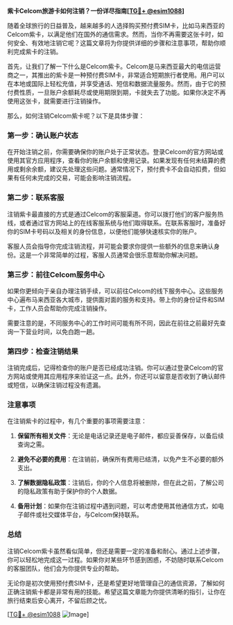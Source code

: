 **紫卡Celcom旅游卡如何注销？一份详尽指南[[TG💪+ @esim1088](https://t.me/s/esim1088)]**

随着全球旅行的日益普及，越来越多的人选择购买预付费SIM卡，比如马来西亚的Celcom紫卡，以满足他们在国外的通信需求。然而，当你不再需要这张卡时，如何安全、有效地注销它呢？这篇文章将为你提供详细的步骤和注意事项，帮助你顺利完成紫卡的注销。

首先，让我们了解一下什么是Celcom紫卡。Celcom是马来西亚最大的电信运营商之一，其推出的紫卡是一种预付费SIM卡，非常适合短期旅行者使用。用户可以在本地或国际上轻松充值，并享受通话、短信和数据流量服务。然而，由于它的预付费性质，一旦账户余额耗尽或使用期限到期，卡就失去了功能。如果你决定不再使用这张卡，就需要进行注销操作。

那么，如何注销Celcom紫卡呢？以下是具体步骤：

### 第一步：确认账户状态

在开始注销之前，你需要确保你的账户处于正常状态。登录Celcom的官方网站或使用其官方应用程序，查看你的账户余额和使用记录。如果发现有任何未结算的费用或剩余余额，建议先处理这些问题。通常情况下，预付费卡不会自动扣费，但如果有任何未完成的交易，可能会影响注销流程。

### 第二步：联系客服

注销紫卡最直接的方式是通过Celcom的客服渠道。你可以拨打他们的客户服务热线，或者通过官方网站上的在线客服系统与他们取得联系。在联系客服时，准备好你的SIM卡号码以及相关的身份信息，以便他们能够快速核实你的账户。

客服人员会指导你完成注销流程，并可能会要求你提供一些额外的信息来确认身份。这是一个非常简单的过程，客服人员通常会很乐意帮助你解决问题。

### 第三步：前往Celcom服务中心

如果你更倾向于亲自办理注销手续，可以前往Celcom的线下服务中心。这些服务中心遍布马来西亚各大城市，提供面对面的服务和支持。带上你的身份证件和SIM卡，工作人员会帮助你完成注销操作。

需要注意的是，不同服务中心的工作时间可能有所不同，因此在前往之前最好先查询一下营业时间，以免白跑一趟。

### 第四步：检查注销结果

注销完成后，记得检查你的账户是否已经成功注销。你可以通过登录Celcom的官方网站或使用其应用程序来验证这一点。此外，你还可以留意是否收到了确认邮件或短信，以确保注销过程没有遗漏。

### 注意事项

在注销紫卡的过程中，有几个重要的事项需要注意：

1. **保留所有相关文件**：无论是电话记录还是电子邮件，都应妥善保存，以备后续查询之需。
   
2. **避免不必要的费用**：在注销前，确保所有费用已结清，以免产生不必要的额外支出。

3. **了解数据隐私政策**：注销后，你的个人信息将被删除，但在此之前，了解公司的隐私政策有助于保护你的个人数据。

4. **备用计划**：如果你在注销过程中遇到问题，可以考虑使用其他通信方式，如电子邮件或社交媒体平台，与Celcom保持联系。

### 总结

注销Celcom紫卡虽然看似简单，但还是需要一定的准备和耐心。通过上述步骤，你可以轻松地完成这一过程。如果你对某些环节感到困惑，不妨随时联系Celcom的客服团队，他们会为你提供专业的帮助。

无论你是初次使用预付费SIM卡，还是希望更好地管理自己的通信资源，了解如何正确注销紫卡都是非常有用的技能。希望这篇文章能为你提供清晰的指引，让你在旅行结束后安心离开，不留后顾之忧。

[[TG💪+ @esim1088](https://t.me/s/esim1088) ![Image](https://i.postimg.cc/4NQfJmqS/Snipaste-2025-05-13-00-14-12.png)]